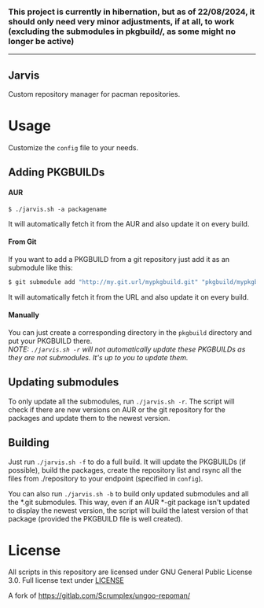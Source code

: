 ### This project is currently in hibernation, but as of 22/08/2024, it should only need very minor adjustments, if at all, to work (excluding the submodules in pkgbuild/, as some might no longer be active)

-----

Jarvis
-----
Custom repository manager for pacman repositories.

# Usage
Customize the `config` file to your needs.

## Adding PKGBUILDs
#### AUR
```
$ ./jarvis.sh -a packagename
```
It will automatically fetch it from the AUR and also update it on every build.

#### From Git
If you want to add a PKGBUILD from a git repository just add it as an submodule like this:
```sh
$ git submodule add "http://my.git.url/mypkgbuild.git" "pkgbuild/mypkgbuild"
```
It will automatically fetch it from the URL and also update it on every build.

#### Manually
You can just create a corresponding directory in the `pkgbuild` directory and put your PKGBUILD there.
<br>_NOTE: `./jarvis.sh -r` will not automatically update these PKGBUILDs as they are not submodules. It's up to you to update them._

## Updating submodules
To only update all the submodules, run `./jarvis.sh -r`. The script will check if there are new versions on AUR or the git repository for the packages and update them to the newest version.

## Building
Just run `./jarvis.sh -f` to do a full build. It will update the PKGBUILDs (if possible), build the packages, create the repository list and rsync all the files from ./repository to your endpoint (specified in `config`).

You can also run `./jarvis.sh -b` to build only updated submodules and all the *.git submodules. This way, even if an AUR *-git package isn't updated to display the newest version, the script will build the latest version of that package (provided the PKGBUILD file is well created).

# License
All scripts in this repository are licensed under GNU General Public License 3.0. Full license text under [LICENSE](LICENSE)

A fork of https://gitlab.com/Scrumplex/ungoo-repoman/

